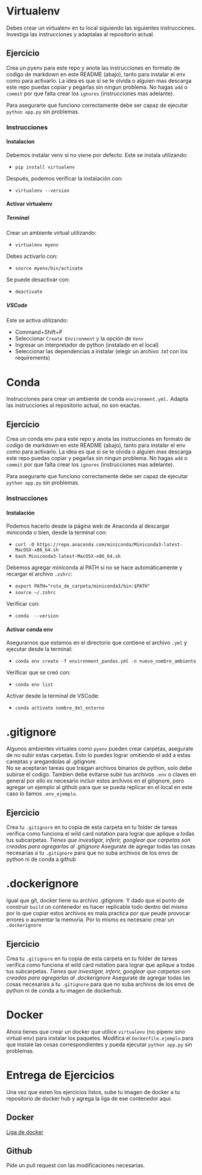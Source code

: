 # Virtualenv
Debes crear un virtualenv en tu local siguiendo las siguientes instrucciones. Investiga las instrucciones y adaptalas al repositorio actual. 

## Ejercicio
Crea un pyenv para este repo y anota las instrucciones en formato de codigo de markdown en este README (abajo), tanto para instalar el env como para activarlo. La idea es que si se te olvida o alguien mas descarga este repo puedas copiar y pegarlas sin ningun problema. No hagas `add` o `commit` por que falta crear los `ignores` (instrucciones mas adelante).  

Para asegurarte que funciono correctamente debe ser capaz de ejecutar `python app.py` sin problemas.

### Instrucciones
#### Instalacion
Debemos instalar venv si no viene por defecto. Este se instala utilizando:
- `pip install virtualenv`

Después, podemos verificar la instalación con:
- `virtualenv --version`

#### Activar virtualenv
##### Terminal
Crear un ambiente virtual utilizando:
- `virtualenv myenv`

Debes activarlo con:
- `source myenv/bin/activate`

Se puede desactivar con:
- `deactivate`

##### VSCode
Este se activa utilizando:
- Command+Shift+P
- Seleccionar `Create Environment` y la opción de `Venv`
- Ingresar un interpretador de python (instalado en el local)
- Seleccionar las dependencias a instalar (elegir un archivo .txt con los requirements)

# Conda
Instrucciones para crear un ambiente de conda `environment.yml.` Adapta las instrucciones al repositorio actual, no son exactas.

## Ejercicio
Crea un conda env para este repo y anota las instrucciones en formato de codigo de markdown en este README (abajo), tanto para instalar el env como para activarlo. La idea es que si se te olvida o alguien mas descarga este repo puedas copiar y pegarlas sin ningun problema. No hagas `add` o `commit` por que falta crear los `ignores` (instrucciones mas adelante).  

Para asegurarte que funciono correctamente debe ser capaz de ejecutar `python app.py` sin problemas.

### Instrucciones
#### Instalación
Podemos hacerlo desde la página web de Anaconda al descargar miniconda o bien, desde la terminal con:
- `curl -O https://repo.anaconda.com/miniconda/Miniconda3-latest-MacOSX-x86_64.sh`
- `bash Miniconda3-latest-MacOSX-x86_64.sh`

Debemos agregar miniconda al PATH si no se hace automáticamente y recargar el archivo `.zshrc`:
- `export PATH="ruta_de_carpeta/miniconda3/bin:$PATH"`
- `source ~/.zshrc`

Verificar con:
- `conda  --version`

#### Activar conda env
Asegurarnos que estamos en el directorio que contiene el archivo `.yml` y ejecutar desde la terminal:
- `conda env create -f environment_pandas.yml -n nuevo_nombre_ambiente`

Verificar que se creó con:
- `conda env list`

Activar desde la terminal de VSCode:
- `conda activate nombre_del_entorno`

# .gitignore
Algunos ambientes virtuales como `pyenv` pueden crear carpetas, asegurate de no subir estas carpetas. Esto lo puedes lograr omitiendo el add a estas careptas y aregandolas al .gitignore.  
No se aceptaran tareas que traigan archivos binarios de python, solo debe subirse el codigo. Tambien debe evitarse subir tus archivos `.env` o claves en general por ello es necesario incluir estos archivos en el gitignore, pero agregar un ejemplo al github para que se pueda replicar en el local en este caso lo llamos `.env_ejemplo`.

## Ejercicio
Crea tu `.gitignore` en tu copia de esta carpeta en tu folder de tareas verifica como funciona el wild card notation para lograr que aplique a todas tus subcarpetas.
*Tienes que investigar, inferir, googlear que carpetas son creadas para agregarlas al .gitignore*
Asegurate de agregar todas las cosas necesarias a tu `.gitignore` para que no suba archivos de los envs de python ni de conda a github

# .dockerignore
Igual que git, docker tiene su archivo .gitignore. Y dado que el punto de construir `build` un contenedor es hacer replicable todo dentro del mismo por lo que copiar estos archivos es mala practica por que peude provocar errores o aumentar la memoria.  Por lo mismo es necesario crear un  `.dockerignore`
## Ejercicio
Crea tu `.gitignore` en tu copia de esta carpeta en tu folder de tareas verifica como funciona el wild card notation para lograr que aplique a todas tus subcarpetas.
*Tienes que investigar, inferir, googlear que carpetas son creadas para agregarlas al .dockerignore*
Asegurate de agregar todas las cosas necesarias a tu `.gitignore` para que no suba archivos de los envs de python ni de conda a tu imagen de dockerhub.

# Docker
Ahora tienes que crear un docker que utilice `virtualenv` (no pipenv sino virtual env) para instalar los paquetes. Modifica el `Dockerfile.ejemplo` para que instale las cosas correspondientes y pueda ejecutar `python app.py` sin problemas.  

# Entrega de Ejercicios
Una vez que esten los ejercicios listos, sube tu imagen de docker a tu repositorio de docker hub y agrega la liga de ese contenedor aqui:  
## Docker
[Liga de docker](https://hub.docker.com/r/andresaf0033/app_python_virtualenv)  
## Github
Pide un pull request con las modificaciones necesarias.
